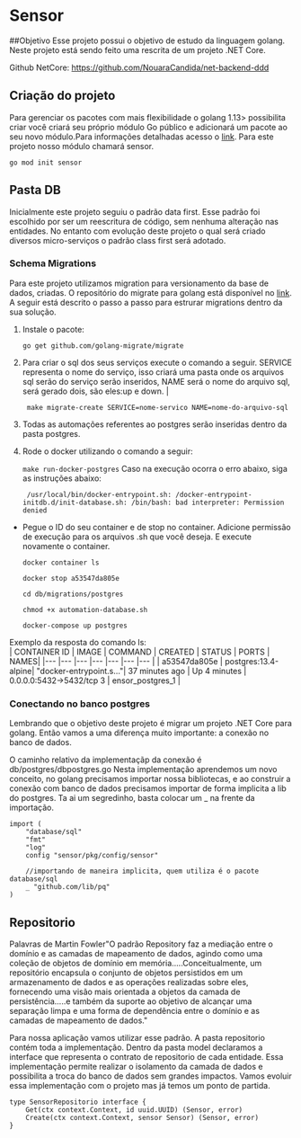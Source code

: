 # Sensor

##Objetivo
Esse projeto possui o objetivo de estudo da linguagem golang. Neste projeto está sendo feito uma rescrita de um projeto .NET Core. 

Github NetCore: https://github.com/NouaraCandida/net-backend-ddd

## Criação do projeto
Para gerenciar os pacotes com mais flexibilidade o golang 1.13> possibilita criar  você criará seu próprio módulo Go público e adicionará um pacote ao seu novo módulo.Para informações detalhadas acesso o [link](https://www.digitalocean.com/community/tutorials/how-to-use-go-modules). Para este projeto nosso módulo chamará sensor.

`go mod init sensor`

## Pasta DB
Inicialmente este projeto seguiu o padrão data first. Esse padrão foi escolhido por ser um reescritura de código, sem nenhuma alteração nas entidades. No entanto com evolução deste projeto o qual será criado diversos micro-serviços o padrão class first será adotado.

### Schema Migrations
Para este projeto utilizamos migration para versionamento da base de dados, criadas. O repositório do migrate para golang está disponível no [link](https://github.com/golang-migrate/migrate). A seguir está descrito o passo a passo para estrurar migrations dentro da sua solução.

1. Instale o pacote:

    `go get github.com/golang-migrate/migrate`

2. Para criar o sql dos seus serviços execute o comando a seguir. SERVICE representa o nome do serviço, isso criará uma pasta onde os arquivos sql serão do serviço serão inseridos, NAME será o nome do arquivo sql, será gerado dois, são eles:up e down.
|

    ` make migrate-create SERVICE=nome-servico NAME=nome-do-arquivo-sql`

3. Todas as automações referentes ao postgres serão inseridas dentro da pasta postgres.

4. Rode o docker utilizando o comando a seguir:

    `make run-docker-postgres`
Caso na execução ocorra o erro abaixo, siga as instruções abaixo:

        /usr/local/bin/docker-entrypoint.sh: /docker-entrypoint-initdb.d/init-database.sh: /bin/bash: bad interpreter: Permission denied

* Pegue o ID do seu container e de stop no container. Adicione permissão de execução para os arquivos .sh que você deseja.  E execute novamente o container.

    `docker container ls`

    `docker stop a53547da805e `
    
    `cd db/migrations/postgres`

    `chmod +x automation-database.sh`

    `docker-compose up postgres`



Exemplo da resposta do comando ls:    
| CONTAINER ID | IMAGE | COMMAND | CREATED | STATUS | PORTS | NAMES|
|--- |--- |--- |--- |--- |--- |--- |
| a53547da805e | postgres:13.4-alpine| "docker-entrypoint.s…"| 37 minutes ago | Up 4 minutes | 0.0.0.0:5432->5432/tcp  3 | ensor_postgres_1 |


### Conectando no banco postgres
Lembrando que o objetivo deste projeto é migrar um projeto .NET Core para golang. Então vamos a uma diferença muito importante: a conexão no banco de dados.

O caminho relativo da implementaçãp da conexão é db/postgres/dbpostgres.go
Nesta implementação aprendemos um novo conceito, no golang precisamos importar nossa bibliotecas, e ao construir a conexão com banco de dados precisamos importar de forma implicita a lib do postgres. Ta ai um segredinho, basta colocar um _ na frente da importação.

``` 
import (
	"database/sql"
	"fmt"
	"log"
	config "sensor/pkg/config/sensor"

	//importando de maneira implicita, quem utiliza é o pacote database/sql
	_ "github.com/lib/pq"
)
```


## Repositorio
 Palavras de Martin Fowler"O padrão  Repository faz a mediação entre o domínio e as camadas de mapeamento de dados, agindo como uma coleção de objetos de domínio em memória.....Conceitualmente, um repositório encapsula o conjunto de objetos persistidos em um armazenamento de dados e as operações realizadas sobre eles, fornecendo uma visão mais orientada a objetos da camada de persistência.....e também da suporte ao objetivo de alcançar uma separação limpa e uma forma de dependência entre o domínio e as camadas de mapeamento de dados."

 Para nossa aplicação vamos utilizar esse padrão. A pasta repositorio contém toda a implementação. Dentro da pasta model declaramos a interface que representa o contrato de repositorio de cada entidade. Essa implementação permite realizar o isolamento da camada de dados e possibilita a troca do banco de dados sem grandes impactos. Vamos evoluir essa implementação com o projeto mas já temos um ponto de partida.
``` 
type SensorRepositorio interface {
	Get(ctx context.Context, id uuid.UUID) (Sensor, error)
	Create(ctx context.Context, sensor Sensor) (Sensor, error)
}
```
